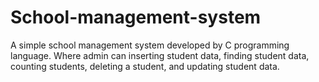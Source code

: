 # School-management-system
A simple school management system developed by C programming language. Where admin can inserting student data, finding student data, counting students, deleting a student, and updating student data.
